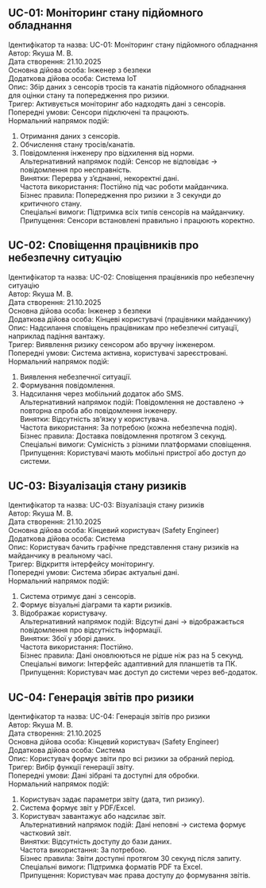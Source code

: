 
## UC-01: Моніторинг стану підйомного обладнання
Ідентифікатор та назва: UC-01: Моніторинг стану підйомного обладнання  
Автор: Якуша М. В.  
Дата створення: 21.10.2025  
Основна дійова особа: Інженер з безпеки  
Додаткова дійова особа: Система IoT  
Опис: Збір даних з сенсорів тросів та канатів підйомного обладнання для оцінки стану та попередження про ризики.  
Тригер: Активується моніторинг або надходять дані з сенсорів.  
Попередні умови: Сенсори підключені та працюють.  
Нормальний напрямок подій:
1. Отримання даних з сенсорів.  
2. Обчислення стану тросів/канатів.  
3. Повідомлення інженеру про відхилення від норми.  
Альтернативний напрямок подій: Сенсор не відповідає → повідомлення про несправність.  
Винятки: Перерва у з’єднанні, некоректні дані.  
Частота використання: Постійно під час роботи майданчика.  
Бізнес правила: Попередження про ризики ≥ 3 секунди до критичного стану.  
Спеціальні вимоги: Підтримка всіх типів сенсорів на майданчику.  
Припущення: Сенсори встановлені правильно і працюють коректно.  
 

## UC-02: Сповіщення працівників про небезпечну ситуацію
Ідентифікатор та назва: UC-02: Сповіщення працівників про небезпечну ситуацію  
Автор: Якуша М. В.  
Дата створення: 21.10.2025  
Основна дійова особа: Інженер з безпеки  
Додаткова дійова особа: Кінцеві користувачі (працівники майданчику)  
Опис: Надсилання сповіщень працівникам про небезпечні ситуації, наприклад падіння вантажу.  
Тригер: Виявлення ризику сенсором або вручну інженером.  
Попередні умови: Система активна, користувачі зареєстровані.  
Нормальний напрямок подій:
1. Виявлення небезпечної ситуації.  
2. Формування повідомлення.  
3. Надсилання через мобільний додаток або SMS.  
Альтернативний напрямок подій: Повідомлення не доставлено → повторна спроба або повідомлення інженеру.  
Винятки: Відсутність зв’язку у користувача.  
Частота використання: За потребою (кожна небезпечна подія).  
Бізнес правила: Доставка повідомлення протягом 3 секунд.  
Спеціальні вимоги: Сумісність з різними платформами сповіщення.  
Припущення: Користувачі мають мобільні пристрої або доступ до системи.  
 

## UC-03: Візуалізація стану ризиків
Ідентифікатор та назва: UC-03: Візуалізація стану ризиків  
Автор: Якуша М. В.  
Дата створення: 21.10.2025  
Основна дійова особа: Кінцевий користувач (Safety Engineer)  
Додаткова дійова особа: Система  
Опис: Користувач бачить графічне представлення стану ризиків на майданчику в реальному часі.  
Тригер: Відкриття інтерфейсу моніторингу.  
Попередні умови: Система збирає актуальні дані.  
Нормальний напрямок подій:
1. Система отримує дані з сенсорів.  
2. Формує візуальні діаграми та карти ризиків.  
3. Відображає користувачу.  
Альтернативний напрямок подій: Відсутні дані → відображається повідомлення про відсутність інформації.  
Винятки: Збої у зборі даних.  
Частота використання: Постійно.  
Бізнес правила: Дані оновлюються не рідше ніж раз на 5 секунд.  
Спеціальні вимоги: Інтерфейс адаптивний для планшетів та ПК.  
Припущення: Користувач має доступ до системи через веб-додаток.   

## UC-04: Генерація звітів про ризики
Ідентифікатор та назва: UC-04: Генерація звітів про ризики  
Автор: Якуша М. В.  
Дата створення: 21.10.2025  
Основна дійова особа: Кінцевий користувач (Safety Engineer)  
Додаткова дійова особа: Система  
Опис: Користувач формує звіти про всі ризики за обраний період.  
Тригер: Вибір функції генерації звіту.  
Попередні умови: Дані зібрані та доступні для обробки.  
Нормальний напрямок подій:
1. Користувач задає параметри звіту (дата, тип ризику).  
2. Система формує звіт у PDF/Excel.  
3. Користувач завантажує або надсилає звіт.  
Альтернативний напрямок подій: Дані неповні → система формує частковий звіт.  
Винятки: Відсутність доступу до бази даних.  
Частота використання: За потребою.  
Бізнес правила: Звіти доступні протягом 30 секунд після запиту.  
Спеціальні вимоги: Підтримка форматів PDF та Excel.  
Припущення: Користувач має права доступу до формування звітів.  

